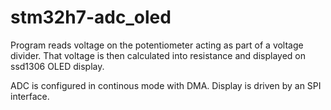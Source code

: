 # stm32h7-adc_oled

Program reads voltage on the potentiometer acting as part of a voltage divider. That voltage is then calculated into resistance and displayed on ssd1306 OLED display.

ADC is configured in continous mode with DMA. Display is driven by an SPI interface.
